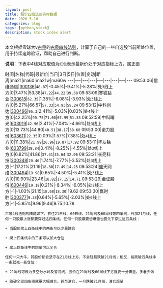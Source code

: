 ```yaml
---
layout: post
title: 股价四线法则实时数据
date: 2020-5-10
categories: blog
tags: [python,stock]
description: stock index alert
---
```



本文根据雪球大v[古泉](https://xueqiu.com/u/7148646888)的[古泉四线法则](https://xueqiu.com/7148646888/130498192)，计算了自己的一些自选股当前所处位置，用于持续追踪验证，帮助自己进行判断。

**说明**：下表中4线对应取值为`红色`表示最新价处于对应指标上方，属正面

时间|名称|代码|最新价|当日|3日|5日|位置|变动|距离|ma21|ma60|ma21w|ma60w
---|---|---|---|---|---|---|---|---
09:53:06|信维通信|[300136](https://xueqiu.com/S/SZ300136)|`48.87`|-0.45%|-9.41%|-5.28%|处`3`线上方|0|7.47%|53.38|`47.22`|`44.22`|`39.38`
09:53:09|寒锐钴业|[300618](https://xueqiu.com/S/SZ300618)|`62.35`|1.38%|-6.08%|-3.93%|处`3`线上方|0|5.27%|66.57|`57.33`|`54.93`|`59.24`
09:53:12|中科创达|[300496](https://xueqiu.com/S/SZ300496)|`96.3`|2.41%|-5.03%|0.03%|处`4`线上方|0|42.25%|`90.75`|`71.60`|`67.99`|`51.33`
09:52:59|中科曙光|[603019](https://xueqiu.com/S/SH603019)|`42.96`|2.41%|-7.08%|-4.66%|处`3`线上方|0|13.73%|44.80|`40.51`|`38.17`|`30.60`
09:53:00|诺力股份|[603611](https://xueqiu.com/S/SH603611)|`22.35`|0.09%|1.57%|7.38%|处`4`线上方|0|11.38%|`21.99`|`20.96`|`19.87`|`17.92`
09:53:11|华友钴业|[603799](https://xueqiu.com/S/SH603799)|`38.84`|0.41%|-8.25%|-4.55%|处`3`线上方|0|6.82%|41.86|`37.41`|`35.64`|`32.06`
09:53:21|长亮科技|[300348](https://xueqiu.com/S/SZ300348)|`20.46`|1.74%|-7.77%|-3.52%|处`3`线上方|-1|17.21%|21.19|`18.30`|`17.49`|`14.25`
09:53:24|盛天网络|[300494](https://xueqiu.com/S/SZ300494)|`19.98`|0.65%|-4.50%|-5.41%|处`3`线上方|0|10.90%|23.46|`18.82`|`17.15`|`14.71`
09:53:29|金证股份|[600446](https://xueqiu.com/S/SH600446)|`19.18`|0.21%|-8.34%|-6.05%|处`2`线上方|-1|-1.03%|21.15|`18.68`|`18.30`|19.62
09:53:30|赢时胜|[300377](https://xueqiu.com/S/SZ300377)|`9.38`|0.64%|-5.65%|-2.03%|处`0`线上方|-1|-5.85%|9.96|9.46|9.75|10.78

```
古泉4线法则的精髓如下。抓住21日线、60日线、21周线及60周线等四条线，外加21月线，任何一只股票上涨都要穿过这四条线，任何一只股票要想爆雷也要先下穿过这四条线：

+ 当股价爬上四条线中的两条可以少量建仓

+ 爬上四条线中的三条可以加大仓位

+ 爬上四条线中的四条可以全仓

任何一只大牛，其股价都会坚守在21月线上方，不会轻易跌破21月线；相反，每跌破四条线中一条就减一些仓位：

+ 21周线可做为多空分水岭及警戒线，股价在21周线及60周线下方就要十分慎重，多看少做

+ 跌破全部四条线就要大幅减仓，甚至清仓，一旦跌破21月线，清仓观望
```
